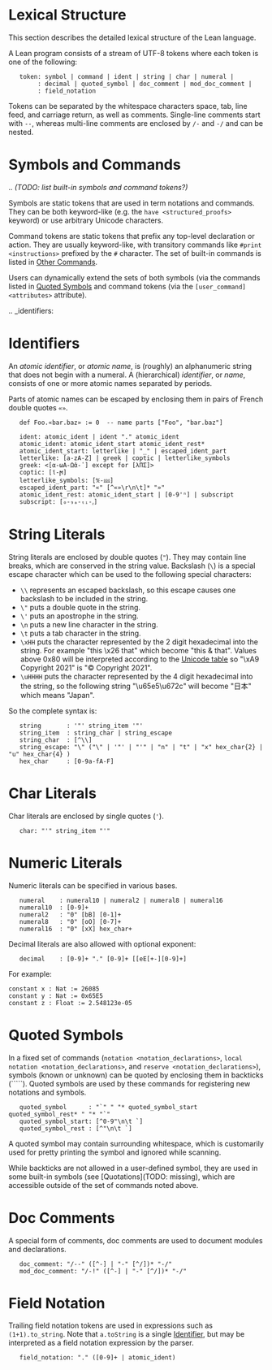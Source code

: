 Lexical Structure
=================

This section describes the detailed lexical structure of the Lean
language.

A Lean program consists of a stream of UTF-8 tokens where each token
is one of the following:

```
   token: symbol | command | ident | string | char | numeral |
        : decimal | quoted_symbol | doc_comment | mod_doc_comment |
        : field_notation
```

Tokens can be separated by the whitespace characters space, tab, line
feed, and carriage return, as well as comments. Single-line comments
start with ``--``, whereas multi-line comments are enclosed by ``/-``
and ``-/`` and can be nested.

Symbols and Commands
====================

.. *(TODO: list built-in symbols and command tokens?)*

Symbols are static tokens that are used in term notations and
commands. They can be both keyword-like (e.g. the `have
<structured_proofs>` keyword) or use arbitrary Unicode characters.

Command tokens are static tokens that prefix any top-level declaration
or action. They are usually keyword-like, with transitory commands
like `#print <instructions>` prefixed by the ``#`` character. The set
of built-in commands is listed in [Other Commands](./other_commands.md).

Users can dynamically extend the sets of both symbols (via the
commands listed in [Quoted Symbols](#quoted-symbols) and command
tokens (via the `[user_command] <attributes>` attribute).

.. _identifiers:

Identifiers
===========

An *atomic identifier*, or *atomic name*, is (roughly) an alphanumeric
string that does not begin with a numeral. A (hierarchical)
*identifier*, or *name*, consists of one or more atomic names
separated by periods.

Parts of atomic names can be escaped by enclosing them in pairs of French double quotes ``«»``.

```lean
   def Foo.«bar.baz» := 0  -- name parts ["Foo", "bar.baz"]
```

```
   ident: atomic_ident | ident "." atomic_ident
   atomic_ident: atomic_ident_start atomic_ident_rest*
   atomic_ident_start: letterlike | "_" | escaped_ident_part
   letterlike: [a-zA-Z] | greek | coptic | letterlike_symbols
   greek: <[α-ωΑ-Ωἀ-῾] except for [λΠΣ]>
   coptic: [ϊ-ϻ]
   letterlike_symbols: [℀-⅏]
   escaped_ident_part: "«" [^«»\r\n\t]* "»"
   atomic_ident_rest: atomic_ident_start | [0-9'ⁿ] | subscript
   subscript: [₀-₉ₐ-ₜᵢ-ᵪ]
```

String Literals
===============

String literals are enclosed by double quotes (``"``). They may contain line breaks, which are conserved in the string value.  Backslash (`\`) is a special escape character which can be used to the following
special characters:
- `\\` represents an escaped backslash, so this escape causes one backslash to be included in the string.
- `\"` puts a double quote in the string.
- `\'` puts an apostrophe in the string.
- `\n` puts a new line character in the string.
- `\t` puts a tab character in the string.
- `\xHH` puts the character represented by the 2 digit hexadecimal into the string.  For example
"this \x26 that" which become "this & that".  Values above 0x80 will be interpreted according to the
[Unicode table](https://unicode-table.com/en/) so "\xA9 Copyright 2021" is "© Copyright 2021".
- `\uHHHH` puts the character represented by the 4 digit hexadecimal into the string, so the following
string "\u65e5\u672c" will become "日本" which means "Japan".

So the complete syntax is:

```
   string       : '"' string_item '"'
   string_item  : string_char | string_escape
   string_char  : [^\\]
   string_escape: "\" ("\" | '"' | "'" | "n" | "t" | "x" hex_char{2} | "u" hex_char{4} )
   hex_char     : [0-9a-fA-F]
```

Char Literals
=============

Char literals are enclosed by single quotes (``'``).

```
   char: "'" string_item "'"
```

Numeric Literals
================

Numeric literals can be specified in various bases.

```
   numeral    : numeral10 | numeral2 | numeral8 | numeral16
   numeral10  : [0-9]+
   numeral2   : "0" [bB] [0-1]+
   numeral8   : "0" [oO] [0-7]+
   numeral16  : "0" [xX] hex_char+
```

Decimal literals are also allowed with optional exponent:

```
   decimal    : [0-9]+ "." [0-9]+ [[eE[+-][0-9]+]
```

For example:

```
constant x : Nat := 26085
constant y : Nat := 0x65E5
constant z : Float := 2.548123e-05
```


Quoted Symbols
==============

In a fixed set of commands (`notation <notation_declarations>`,
`local notation <notation_declarations>`, and
`reserve <notation_declarations>`), symbols (known or unknown) can be quoted by
enclosing them in backticks (`````). Quoted symbols are used by these
commands for registering new notations and symbols.

```
   quoted_symbol      : "`" " "* quoted_symbol_start quoted_symbol_rest* " "* "`"
   quoted_symbol_start: [^0-9"\n\t `]
   quoted_symbol_rest : [^"\n\t `]
```

A quoted symbol may contain surrounding whitespace, which is
customarily used for pretty printing the symbol and ignored while
scanning.

While backticks are not allowed in a user-defined symbol, they are
used in some built-in symbols (see [Quotations](TODO: missing), which are
accessible outside of the set of commands noted above.

Doc Comments
============

A special form of comments, doc comments are used to document modules
and declarations.

```
   doc_comment: "/--" ([^-] | "-" [^/])* "-/"
   mod_doc_comment: "/-!" ([^-] | "-" [^/])* "-/"
```

Field Notation
==============

Trailing field notation tokens are used in expressions such as
``(1+1).to_string``. Note that ``a.toString`` is a single
[Identifier](#identifiers), but may be interpreted as a field
notation expression by the parser.

```
   field_notation: "." ([0-9]+ | atomic_ident)
```
